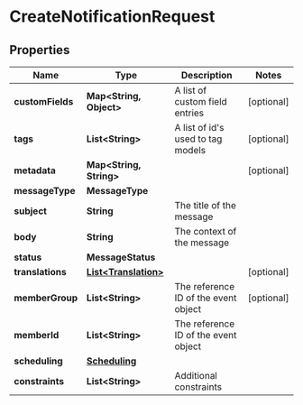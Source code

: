 

# CreateNotificationRequest


## Properties

Name | Type | Description | Notes
------------ | ------------- | ------------- | -------------
**customFields** | **Map&lt;String, Object&gt;** | A list of custom field entries |  [optional]
**tags** | **List&lt;String&gt;** | A list of id&#39;s used to tag models |  [optional]
**metadata** | **Map&lt;String, String&gt;** |  |  [optional]
**messageType** | **MessageType** |  | 
**subject** | **String** | The title of the message | 
**body** | **String** | The context of the message | 
**status** | **MessageStatus** |  | 
**translations** | [**List&lt;Translation&gt;**](Translation.md) |  |  [optional]
**memberGroup** | **List&lt;String&gt;** | The reference ID of the event object |  [optional]
**memberId** | **List&lt;String&gt;** | The reference ID of the event object | 
**scheduling** | [**Scheduling**](Scheduling.md) |  | 
**constraints** | **List&lt;String&gt;** | Additional constraints | 



